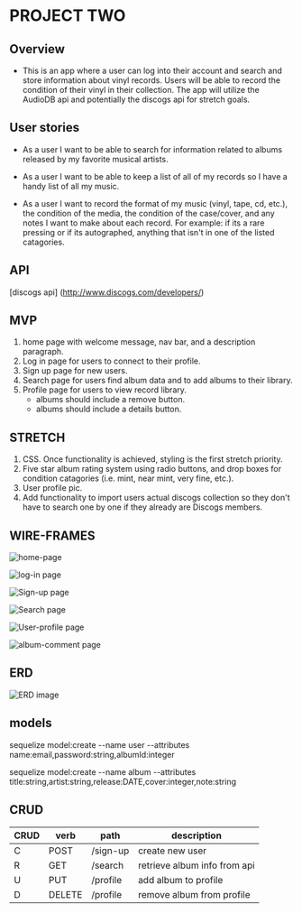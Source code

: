 # PROJECT TWO

## __Overview__

* This is an app where a user can log into their account and search and store information about vinyl records. Users will be able to record the condition of their vinyl in their collection. The app will utilize the AudioDB api and potentially the discogs api for stretch goals.  

## __User stories__

* As a user I want to be able to search for information related to albums released by my favorite musical artists.

* As a user I want to be able to keep a list of all of my records so I have a handy list of all my music.

* As a user I want to record the format of my music (vinyl, tape, cd, etc.), the condition of the media, the condition of the case/cover, and any notes I want to make about each record. For example: if its a rare pressing or if its autographed, anything that isn't in one of the listed catagories.

## __API__

[discogs api] (http://www.discogs.com/developers/)

## __MVP__

1. home page with welcome message, nav bar, and a description paragraph.
2. Log in page for users to connect to their profile.
3. Sign up page for new users.
4. Search page for users find album data and to add albums to their library.
5. Profile page for users to view record library.
    * albums should include a remove button.
    * albums should include a details button.
    

## __STRETCH__

1. CSS. Once functionality is achieved, styling is the first stretch priority. 
2. Five star album rating system using radio buttons, and drop boxes for condition catagories (i.e. mint, near mint, very fine, etc.).
3. User profile pic.
4. Add functionality to import users actual discogs collection so they don't have to search one by one if they already are Discogs members.

## __WIRE-FRAMES__

![home-page](images/home-wire-1.jpg)

![log-in page](images/Log-in-wire-1.jpg)

![Sign-up page](images/Sign-up-wire-1.jpg)

![Search page](images/Search-wire-1.jpg)

![User-profile page](images/Profile-wire-1%20(2).jpg)

![album-comment page](images/Comment-wire-1.jpg)


## __ERD__

![ERD image](images/ERD.svg)

## __models__

sequelize model:create --name user --attributes name:email,password:string,albumId:integer

sequelize model:create --name album --attributes title:string,artist:string,release:DATE,cover:integer,note:string

## __CRUD__
CRUD | verb   |  path    |     description              |
-----|--------|----------|------------------------------|
C    | POST   | /sign-up | create new user              |
R    | GET    | /search  | retrieve album info from api |
U    | PUT    | /profile | add album to profile         |
D    | DELETE | /profile | remove album from profile    |
